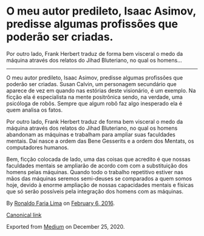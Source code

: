 O meu autor predileto, Isaac Asimov, predisse algumas profissões que poderão ser criadas.
=========================================================================================

Por outro lado, Frank Herbert traduz de forma bem visceral o medo da
máquina através dos relatos do Jihad Bluteriano, no qual os homens…

------------------------------------------------------------------------

O meu autor predileto, Isaac Asimov, predisse algumas profissões que
poderão ser criadas. Susan Calvin, um personagem secundário que aparece
de vez em quando nas estórias deste visionário, é um exemplo. Na ficção
ela é especialista na mente positrônica sendo, na verdade, uma psicóloga
de robôs. Sempre que algum robô faz algo inesperado ela é quem analisa
os fatos.

Por outro lado, Frank Herbert traduz de forma bem visceral o medo da
máquina através dos relatos do Jihad Bluteriano, no qual os homens
abandonam as máquinas e trabalham para ampliar suas faculdades mentais.
Daí nasce a ordem das Bene Gesserits e a ordem dos Mentats, os
computadores humanos.

Bem, ficção colocada de lado, uma das coisas que acredito é que nossas
faculdades mentais se ampliarão de acordo com com a substituição dos
homens pelas máquinas. Quando todo o trabalho repetitivo estiver nas
mãos das máquinas seremos semi-deuses se comparados a quem somos hoje,
devido à enorme ampliação de nossas capacidades mentais e físicas que só
serão possíveis pela integração dos homens com as máquinas.

By
<a href="https://medium.com/@ronaldolima" class="p-author h-card">Ronaldo Faria Lima</a>
on [February 6, 2016](https://medium.com/p/3920359abe25).

<a href="https://medium.com/@ronaldolima/o-meu-autor-predileto-isaac-asimov-predisse-algumas-profiss%C3%B5es-que-poder%C3%A3o-ser-criadas-3920359abe25" class="p-canonical">Canonical link</a>

Exported from [Medium](https://medium.com) on December 25, 2020.
